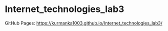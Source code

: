 # Internet_technologies_lab3

GitHub Pages: https://kurmanka1003.github.io/Internet_technologies_lab3/
